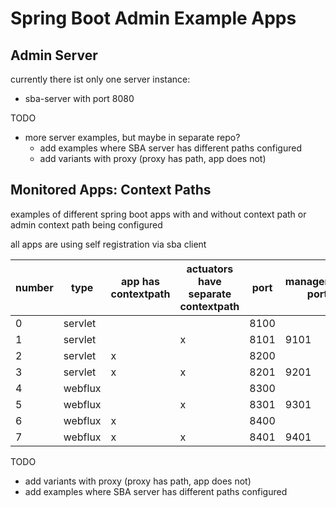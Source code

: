 # Spring Boot Admin Example Apps

## Admin Server

currently there ist only one server instance:
- sba-server with port 8080

TODO
- more server examples, but maybe in separate repo?
  - add examples where SBA server has different paths configured
  - add variants with proxy (proxy has path, app does not)

## Monitored Apps: Context Paths

examples of different spring boot apps with and without context path or admin context path being configured

all apps are using self registration via sba client

| number | type    | app has contextpath | actuators have separate contextpath | port | management port |
|--------|---------|---------------------|-------------------------------------|------|-----------------|
| 0      | servlet |                     |                                     | 8100 |                 |
| 1      | servlet |                     | x                                   | 8101 | 9101            |
| 2      | servlet | x                   |                                     | 8200 |                 |
| 3      | servlet | x                   | x                                   | 8201 | 9201            |
| 4      | webflux |                     |                                     | 8300 |                 |
| 5      | webflux |                     | x                                   | 8301 | 9301            |
| 6      | webflux | x                   |                                     | 8400 |                 |
| 7      | webflux | x                   | x                                   | 8401 | 9401            |


TODO
- add variants with proxy (proxy has path, app does not)
- add examples where SBA server has different paths configured
